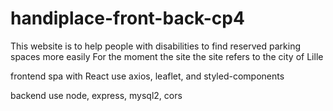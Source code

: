 # handiplace-front-back-cp4


This website is to help people with disabilities to find reserved parking spaces more easily
For the moment the site the site refers to the city of Lille

frontend spa with React
  use axios, leaflet, and styled-components
  
backend
  use node, express, mysql2, cors
  
  
